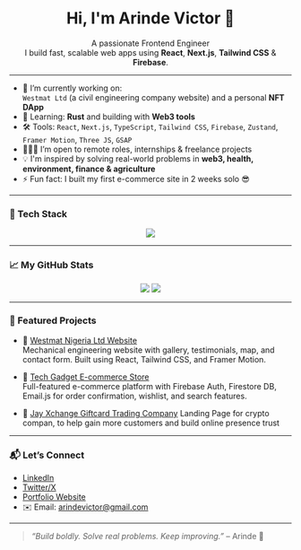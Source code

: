 <h1 align="center">Hi, I'm Arinde Victor 👋</h1>

<p align="center">
  A passionate Frontend Engineer<br/>
  I build fast, scalable web apps using <strong>React</strong>, <strong>Next.js</strong>, <strong>Tailwind CSS</strong> & <strong>Firebase</strong>.<br/>
</p>

---

- 🔭 I’m currently working on:  
  `Westmat Ltd` (a civil engineering company website) and a personal **NFT DApp**  
- 🌱 Learning: **Rust** and building with **Web3 tools**
- 🛠️ Tools: `React`, `Next.js`, `TypeScript`, `Tailwind CSS`, `Firebase`, `Zustand`, `Framer Motion`, `Three JS`, `GSAP`
- 👨🏾‍💻 I’m open to remote roles, internships & freelance projects
- 💡 I'm inspired by solving real-world problems in **web3, health, environment, finance & agriculture**
- ⚡ Fun fact: I built my first e-commerce site in 2 weeks solo 😎

---

### 🧠 Tech Stack

<div align="center">
  <img src="https://skillicons.dev/icons?i=js,ts,react,nextjs,tailwind,figma,firebase,git,vercel" />
</div>

---

### 📈 My GitHub Stats

<div align="center">
  <img src="https://github-readme-stats.vercel.app/api?username=arinde&show_icons=true&theme=tokyonight" />
  <img src="https://github-readme-streak-stats.herokuapp.com/?user=arinde&theme=tokyonight" />
</div>

---

### 📌 Featured Projects

- 🔗 [Westmat Nigeria Ltd Website](https://westmatngltd.com)  
  Mechanical engineering website with gallery, testimonials, map, and contact form. Built using React, Tailwind CSS, and Framer Motion.

- 🛒 [Tech Gadget E-commerce Store](https://vision-tech-delta.vercel.app/)  
  Full-featured e-commerce platform with Firebase Auth, Firestore DB, Email.js for order confirmation, wishlist, and search features.

- 🤖 [Jay Xchange Giftcard Trading Company](https://jay-xchange.vercel.app/)
  Landing Page for  crypto compan, to help gain more customers and build online presence trust

---

### 📬 Let’s Connect

- [LinkedIn](https://www.linkedin.com/in/arindevictor/)  
- [Twitter/X](https://twitter.com/frontenddev9ja)  
- [Portfolio Website](https://arinde.dev)  
- ✉️ Email: arindevictor@gmail.com

---

> *“Build boldly. Solve real problems. Keep improving.”* – Arinde 🚀

<!---
arinde/arinde is a ✨ special ✨ repository because its `README.md` (this file) appears on your GitHub profile.
You can click the Preview link to take a look at your changes.
--->
